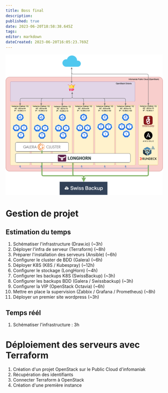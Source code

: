 ```yaml
---
title: Boss final
description: 
published: true
date: 2023-06-20T18:58:38.645Z
tags: 
editor: markdown
dateCreated: 2023-06-20T16:05:23.769Z
---
```


![bossfinal-schema.png](/projets/bossfinal-schema.png)

# Gestion de projet

## Estimation du temps
1. Schématiser l'infrastructure (Draw.io) (~3h)
1. Déployer l'infra de serveur (Terraform) (~8h)
1. Préparer l'installation des serveurs (Ansible) (~6h)
1. Configurer le cluster de BDD (Galera) (~6h)
1. Déployer K8S (K8S / Kubespray) (~12h)
1. Configurer le stockage (LongHorn) (~4h)
1. Configurer les backups K8S (SwissBackup) (~3h)
1. Configurer les backups BDD (Galera / Swissbackup) (~3h)
1. Configurer la VIP (OpenStack Octavia) (~6h)
1. Mettre en place la supervision (Zabbix / Grafana / Prometheus) (~8h)
1. Déployer un premier site wordpress (~3h)

## Temps réél
1. Schématiser l'infrastructure : 3h

# Déploiement des serveurs avec Terraform
1. Création d'un projet OpenStack sur le Public Cloud d'infomaniak
2. Récupération des identifiants
3. Connecter Terraform à OpenStack
4. Création d'une première instance